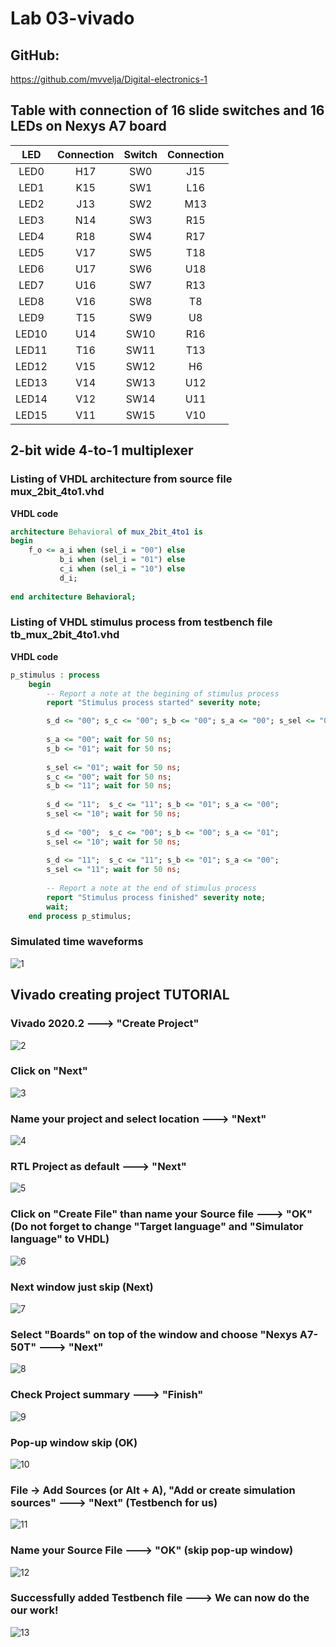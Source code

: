 # Lab 03-vivado

## GitHub: 

https://github.com/mvvelja/Digital-electronics-1

## Table with connection of 16 slide switches and 16 LEDs on Nexys A7 board

| **LED** | **Connection** | **Switch** | **Connection** | 
| :-: | :-: | :-: | :-: |
| LED0 | H17 | SW0 | J15 |
| LED1 | K15 | SW1 | L16 |
| LED2 | J13 | SW2 | M13 |
| LED3 | N14 | SW3 | R15 |
| LED4 | R18 | SW4 | R17 |
| LED5 | V17 | SW5 | T18 |
| LED6 | U17 | SW6 | U18 |
| LED7 | U16 | SW7 | R13 |
| LED8 | V16 | SW8 | T8 |
| LED9 | T15 | SW9 | U8 |
| LED10 | U14 | SW10 | R16 |
| LED11 | T16 | SW11 | T13 |
| LED12 | V15 | SW12 | H6 |
| LED13 | V14 | SW13 | U12 |
| LED14 | V12 | SW14 | U11 |
| LED15 | V11 | SW15 | V10 |

## 2-bit wide 4-to-1 multiplexer

### Listing of VHDL architecture from source file mux_2bit_4to1.vhd

**VHDL code**
```vhdl
architecture Behavioral of mux_2bit_4to1 is
begin
    f_o <= a_i when (sel_i = "00") else
           b_i when (sel_i = "01") else
           c_i when (sel_i = "10") else
           d_i; 
           
end architecture Behavioral;
```

### Listing of VHDL stimulus process from testbench file tb_mux_2bit_4to1.vhd

**VHDL code**
```vhdl
p_stimulus : process
    begin
        -- Report a note at the begining of stimulus process
        report "Stimulus process started" severity note;

        s_d <= "00"; s_c <= "00"; s_b <= "00"; s_a <= "00"; s_sel <= "00"; wait for 50 ns;
        
        s_a <= "00"; wait for 50 ns;
        s_b <= "01"; wait for 50 ns;
        
        s_sel <= "01"; wait for 50 ns;
        s_c <= "00"; wait for 50 ns;
        s_b <= "11"; wait for 50 ns;  
        
        s_d <= "11";  s_c <= "11"; s_b <= "01"; s_a <= "00"; 
        s_sel <= "10"; wait for 50 ns;  
        
        s_d <= "00";  s_c <= "00"; s_b <= "00"; s_a <= "01"; 
        s_sel <= "10"; wait for 50 ns;  
        
        s_d <= "11";  s_c <= "11"; s_b <= "01"; s_a <= "00"; 
        s_sel <= "11"; wait for 50 ns;  
               
        -- Report a note at the end of stimulus process
        report "Stimulus process finished" severity note;
        wait;
    end process p_stimulus;
```

### Simulated time waveforms

![1](Images/1.PNG)

## Vivado creating project TUTORIAL

### Vivado 2020.2 ---> "Create Project"
![2](Images/2.PNG)

### Click on "Next"
![3](Images/3.PNG)

### Name your project and select location ---> "Next"
![4](Images/4.PNG)

### RTL Project as default ---> "Next"
![5](Images/5.PNG)

### Click on "Create File" than name your Source file ---> "OK" (Do not forget to change "Target language" and "Simulator language" to VHDL)
![6](Images/6.PNG)

### Next window just skip (Next)
![7](Images/7.PNG)

### Select "Boards" on top of the window and choose "Nexys A7-50T" ---> "Next"
![8](Images/8.PNG)

### Check Project summary ---> "Finish"
![9](Images/9.PNG)

### Pop-up window skip (OK)
![10](Images/10.PNG)

### File -> Add Sources (or Alt + A), "Add or create simulation sources" ---> "Next" (Testbench for us)
![11](Images/11.PNG)

### Name your Source File ---> "OK" (skip pop-up window)
![12](Images/12.PNG)

### Successfully added Testbench file ---> We can now do the our work!
![13](Images/13.PNG)
